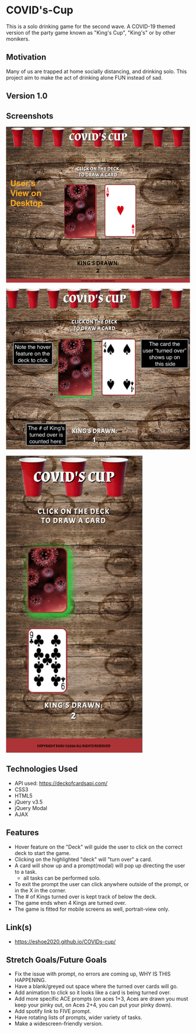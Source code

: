# COVID's-Cup

This is a solo drinking game for the second wave. 
A COVID-19 themed version of the party game known as "King's Cup", "King's" or by other monikers. 

## Motivation

Many of us are trapped at home socially distancing, and drinking solo. This project aim to make the act of drinking alone FUN instead of sad. 

## Version 1.0

## Screenshots

![DesktopView](./IMG/UI-desktop.png "UI-desktop")

![gameplay](./IMG/gameplay.png "gameplay")

![mobile-view](./IMG/mobile-version.png "mobile-version")


## Technologies Used

- API used: https://deckofcardsapi.com/
- CSS3
- HTML5
- jQuery v3.5
- jQuery Modal
- AJAX

## Features

- Hover feature on the "Deck" will guide the user to click on the correct deck to start the game.
- Clicking on the highlighted "deck" will "turn over" a card.
- A card will show up and a prompt(modal) will pop up directing the user to a task.
   - all tasks can be performed solo.
- To exit the prompt the user can click anywhere outside of the prompt, or in the X in the corner.
- The # of Kings turned over is kept track of below the deck.
- The game ends when 4 Kings are turned over.
- The game is fitted for mobile screens as well, portrait-view only. 

## Link(s)

- https://eshoe2020.github.io/COVIDs-cup/


## Stretch Goals/Future Goals

- Fix the issue with prompt, no errors are coming up, WHY IS THIS HAPPENING.
- Have a blank/greyed out space where the turned over cards will go. 
- Add animation to click so it looks like a card is being turned over.
- Add more specific ACE prompts (on aces 1+3, Aces are drawn you must keep your pinky out, on Aces 2+4, you can put your pinky down).
- Add spotify link to FIVE prompt.
- Have rotating lists of prompts, wider variety of tasks.
- Make a widescreen-friendly version.